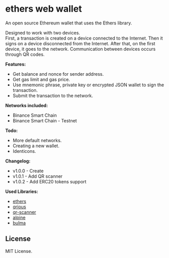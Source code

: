ethers web wallet
=================

An open source Ethereum wallet that uses the Ethers library.  

Designed to work with two devices.  
First, a transaction is created on a device connected to the Internet. Then it signs on a device disconnected from the Internet. After that, on the first device, it goes to the network. Communication between devices occurs through QR codes.

**Features:**

- Get balance and nonce for sender address.
- Get gas limit and gas price.
- Use mnemonic phrase, private key or encrypted JSON wallet to sign the transaction.
- Submit the transaction to the network.

**Networks included:**

- Binance Smart Chain
- Binance Smart Chain - Testnet

**Todo:**

- More default networks.
- Creating a new wallet.
- Identicons.

**Changelog:**

- v1.0.0 - Create
- v1.0.1 - Add QR scanner
- v1.0.2 - Add ERC20 tokens support

**Used Libraries:**

- [ethers](https://github.com/ethers-io/ethers.js)
- [qrious](https://github.com/neocotic/qrious)
- [qr-scanner](https://github.com/nimiq/qr-scanner)
- [alpine](https://github.com/alpinejs/alpine)
- [bulma](https://github.com/jgthms/bulma)

License
-------

MIT License.
